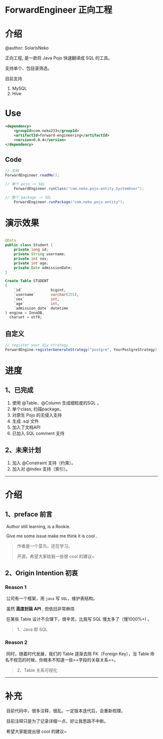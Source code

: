 # ForwardEngineer 正向工程
# 介绍
@author: SolarisNeko

正向工程, 是一款将 Java Pojo 快速翻译成 SQL 的工具。

支持单个、包目录筛选。

目前支持
1. MySQL
2. Hive


# Use

```xml
<dependency>
    <groupId>com.neko233</groupId>
    <artifactId>forward-engineering</artifactId>
    <version>0.0.4</version>
</dependency>
```

## Code

```java
// 文档
ForwardEngineer.readMe();

// 单个 pojo -> SQL
    ForwardEngineer.runClass("com.neko.pojo.entity.SystemUser");

// 整个 package -> SQL
    ForwardEngineer.runPackage("com.neko.pojo.entity");

```

# 演示效果

```java

@Data
public class Student {
    private long id;
    private String username;
    private int sex;
    private int age;
    private Date admissionDate;
}
```

```sql
Create Table STUDENT
(
    `id`             bigint,
    `username`       varchar(255),
    `sex`            int,
    `age`            int,
    `admission_date` datetime
) engine = InnoDB,
  charset = utf8;
```

## 自定义
```java
// register your diy strategy
ForwardEngine.registerGenerateStrategy("postgre", YourPostgreStrategy);
```

# 进度

## 1、已完成

1. 使用 @Table、@Column 生成细粒度的SQL 。
2. 单个class, 扫描package。
3. 对原生 Pojo 的无侵入支持
4. 生成 .sql 文件
5. 加入了文档API
6. 已加入 SQL comment 支持

## 2、未来计划

1. 加入 @Constraint 支持（约束）。
2. 加入对 @Index 支持（索引）。

------

# 介绍

## 1、preface 前言

​ Author still learning, is a Rookie.

​ Give me some issue make me think it is cool .

> 作者是一个菜鸟，还在学习。
>
> 开源，希望大家给我一些很 cool 的建议~

## 2、Origin Intention 初衷

### Reason 1

​ 公司有一个框架，用 `java` 写 `SQL`，维护表结构。

​ 虽然 **高度封装 API** , 但依旧非常麻烦.

​ 在某些 Table 设计不合理下，很辛苦，比我写 SQL 慢太多了（慢1000%+) 。

> 1、Java 即 SQL

### Reason 2

​ 同时，随着时代发展，我们的 Table 逐渐去除 FK（Foreign Key），当 Table 命名不规范的时候，你根本不知道一些==字段的关联关系==。

> 2、Table 关系可视化



---------

# 补充

​ 目前代码中，很多注释，很乱。一定版本迭代后，会重新梳理。

​ 目前注释只是为了记录详细一点，好让我思路不中断。

​ 希望大家能提出很 cool 的建议~

